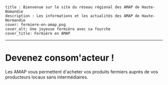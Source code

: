 	title : Bienvenue sur le site du réseau régional des AMAP de Haute-Nomandie
	description : Les informations et les actualités des AMAP de Haute-Normandie
	cover: fermiere-en-amap.png
	cover_alt: Une joyeuse fermière avec sa fourche
	cover_title: Fermière en AMAP
---

# Devenez consom'acteur !
Les <abbr>AMAP</abbr> vous permettent d'acheter vos produits fermiers auprès de vos producteurs locaux sans intermédiaires.